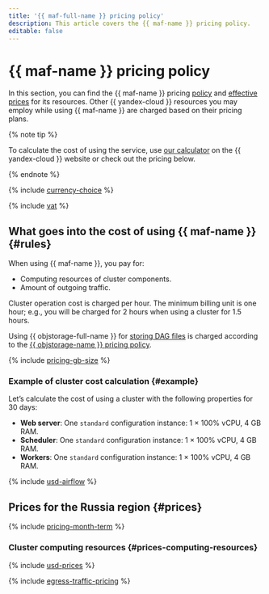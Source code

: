 ```yaml
---
title: '{{ maf-full-name }} pricing policy'
description: This article covers the {{ maf-name }} pricing policy.
editable: false
---
```


# {{ maf-name }} pricing policy



In this section, you can find the {{ maf-name }} pricing [policy](#rules) and [effective prices](#prices) for its resources. Other {{ yandex-cloud }} resources you may employ while using {{ maf-name }} are charged based on their pricing plans.

{% note tip %}




To calculate the cost of using the service, use [our calculator](https://yandex.cloud/en/prices?state=c931c7dd8121#calculator) on the {{ yandex-cloud }} website or check out the pricing below.


{% endnote %}


{% include [currency-choice](../_includes/pricing/currency-choice.md) %}


{% include [vat](../_includes/vat.md) %}

## What goes into the cost of using {{ maf-name }} {#rules}

When using {{ maf-name }}, you pay for:

* Computing resources of cluster components.
* Amount of outgoing traffic.

Cluster operation cost is charged per hour. The minimum billing unit is one hour; e.g., you will be charged for 2 hours when using a cluster for 1.5 hours.

Using {{ objstorage-full-name }} for [storing DAG files](operations/upload-dags.md) is charged according to the [{{ objstorage-name }} pricing policy](../storage/pricing.md).

{% include [pricing-gb-size](../_includes/pricing-gb-size.md) %}

### Example of cluster cost calculation {#example}

Let’s calculate the cost of using a cluster with the following properties for 30 days:

* **Web server**: One `standard` configuration instance: 1 × 100% vCPU, 4 GB RAM.
* **Scheduler**: One `standard` configuration instance: 1 × 100% vCPU, 4 GB RAM.
* **Workers**: One `standard` configuration instance: 1 × 100% vCPU, 4 GB RAM.



{% include [usd-airflow](../_pricing_examples/managed-airflow/usd.md) %}


## Prices for the Russia region {#prices}


{% include [pricing-month-term](../_includes/mdb/pricing-month-term.md) %}

### Cluster computing resources {#prices-computing-resources}



{% include [usd-prices](../_pricing/managed-airflow/usd.md) %}


{% include [egress-traffic-pricing](../_includes/egress-traffic-pricing.md) %}
